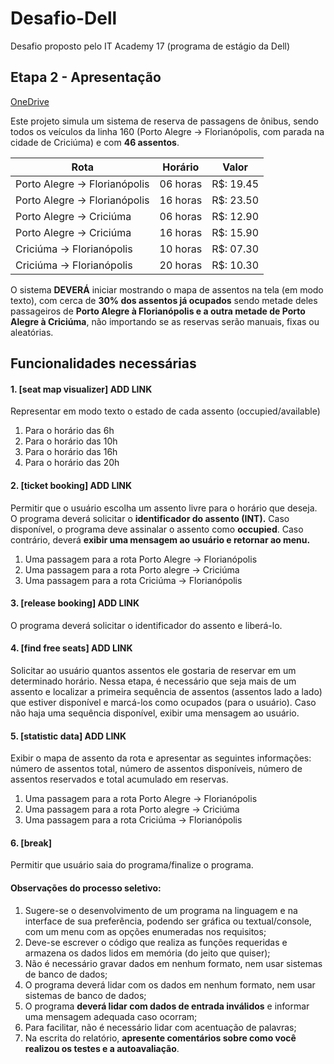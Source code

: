 # Desafio-Dell

Desafio proposto pelo IT Academy 17 (programa de estágio da Dell)
## Etapa 2 - Apresentação
 
[OneDrive](https://brpucrs-my.sharepoint.com/:f:/g/personal/g_paim02_edu_pucrs_br/EvuyxIH-ly9IjLM1bjcByXUBFvwiOyjbFMyRe7kFtIyFLw?e=8YpW97)

Este projeto simula um sistema de reserva de passagens de ônibus, sendo todos os veículos da linha 160 (Porto Alegre -> Florianópolis, com parada na cidade de Criciúma) e com **46 assentos**. 

Rota | Horário | Valor
--------|---------|-----
Porto Alegre -> Florianópolis |  06 horas | R$: 19.45
Porto Alegre -> Florianópolis | 16 horas |  R$: 23.50
Porto Alegre -> Criciúma |  06 horas | R$: 12.90
Porto Alegre -> Criciúma | 16 horas | R$: 15.90
Criciúma -> Florianópolis | 10 horas | R$: 07.30
Criciúma -> Florianópolis | 20 horas |  R$: 10.30

O sistema **DEVERÁ** iniciar mostrando o mapa de assentos na tela (em modo texto), com cerca de **30% dos assentos já ocupados** sendo metade deles passageiros de **Porto Alegre à Florianópolis e a outra metade de Porto Alegre à Criciúma**, não importando se as reservas serão manuais, fixas ou aleatórias.


## Funcionalidades necessárias

#### 1. [seat map visualizer] **ADD LINK**
Representar em modo texto o estado de cada assento (occupied/available)
1. Para o horário das 6h
2. Para o horário das 10h
3. Para o horário das 16h
4. Para o horário das 20h

#### 2. [ticket booking] **ADD LINK**
Permitir que o usuário escolha um assento livre para o horário que deseja. O programa deverá solicitar o **identificador do assento (INT).** Caso disponível, o programa deve assinalar o assento como **occupied**. Caso contrário, deverá **exibir uma mensagem ao usuário e retornar ao menu.**
1. Uma passagem para a rota Porto Alegre -> Florianópolis
2. Uma passagem para a rota Porto alegre -> Criciúma
3. Uma passagem para a rota Criciúma -> Florianópolis

#### 3. [release booking] **ADD LINK**
O programa deverá solicitar o identificador do assento e liberá-lo.

#### 4. [find free seats] **ADD LINK**
Solicitar ao usuário quantos assentos ele gostaria de reservar em um determinado horário. Nessa etapa, é necessário que seja mais de um assento e localizar a primeira sequência de assentos (assentos lado a lado) que estiver disponível e marcá-los como ocupados (para o usuário). Caso não haja uma sequência disponível, exibir uma mensagem ao usuário.

#### 5. [statistic data] **ADD LINK**
Exibir o mapa de assento da rota e apresentar as seguintes informações: número de assentos total, número de assentos disponíveis, número de assentos reservados e total acumulado em reservas.
1. Uma passagem para a rota Porto Alegre -> Florianópolis
2. Uma passagem para a rota Porto alegre -> Criciúma
3. Uma passagem para a rota Criciúma -> Florianópolis

#### 6. [break]
Permitir que usuário saia do programa/finalize o programa.

#### Observações do processo seletivo:
1. Sugere-se o desenvolvimento de um programa na linguagem e na interface de sua preferência, podendo ser gráfica ou textual/console, com um menu com as opções enumeradas nos requisitos;
2. Deve-se escrever o código que realiza as funções requeridas e armazena os dados lidos em memória (do jeito que quiser);
3. Não é necessário gravar dados em nenhum formato, nem usar sistemas de banco de dados;
4. O programa deverá lidar com os dados em nenhum formato, nem usar sistemas de banco de dados;
5. O programa **deverá lidar com dados de entrada inválidos** e informar uma mensagem adequada caso ocorram;
6. Para facilitar, não é necessário lidar com acentuação de palavras;
7. Na escrita do relatório, **apresente comentários sobre como você realizou os testes e a autoavaliação**.

